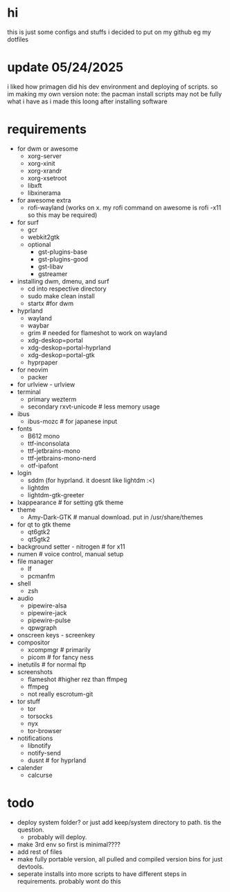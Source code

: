 # hi
this is just some configs and stuffs i decided to put on my github
eg my dotfiles

# update 05/24/2025
i liked how primagen did his dev environment and deploying of scripts. so im making my own version
note: the pacman install scripts may not be fully what i have as i made this loong after installing software

# requirements
- for dwm or awesome
    - xorg-server
    - xorg-xinit
    - xorg-xrandr
    - xorg-xsetroot
    - libxft
    - libxinerama
- for awesome extra
    - rofi-wayland (works on x. my rofi command on awesome is rofi -x11 so this may be required)
- for surf
    - gcr
    - webkit2gtk
    - optional
        - gst-plugins-base
        - gst-plugins-good
        - gst-libav
        - gstreamer
- installing dwm, dmenu, and surf
    - cd into respective directory
    - sudo make clean install
    - startx #for dwm
- hyprland
    - wayland
    - waybar
    - grim # needed for flameshot to work on wayland
    - xdg-deskop=portal
    - xdg-deskop=portal-hyprland
    - xdg-deskop=portal-gtk
    - hyprpaper
- for neovim
    - packer
- for urlview - urlview
- terminal
    - primary wezterm
    - secondary rxvt-unicode # less memory usage
- ibus
    - ibus-mozc # for japanese input
- fonts 
    - B612 mono
    - ttf-inconsolata
    - ttf-jetbrains-mono
    - ttf-jetbrains-mono-nerd
    - otf-ipafont
- login
    - sddm (for hyprland. it doesnt like lightdm :<)
    - lightdm
    - lightdm-gtk-greeter
- lxappearance # for setting gtk theme
- theme
    - Amy-Dark-GTK # manual download. put in /usr/share/themes
- for qt to gtk theme
    - qt6gtk2
    - qt5gtk2
- background setter - nitrogen # for x11
- numen # voice control, manual setup
- file manager
    - lf
    - pcmanfm
- shell
    - zsh
- audio
    - pipewire-alsa
    - pipewire-jack
    - pipewire-pulse
    - qpwgraph
- onscreen keys - screenkey
- compositor 
    - xcompmgr # primarily
    - picom # for fancy ness
- inetutils # for normal ftp
- screenshots
    - flameshot #higher rez than ffmpeg
    - ffmpeg
    - not really escrotum-git
- tor stuff
    - tor
    - torsocks
    - nyx
    - tor-browser
- notifications
    - libnotify
    - notify-send
    - dusnt # for hyprland
- calender
    - calcurse

# todo
- deploy system folder? or just add keep/system directory to path. tis the question.
    - probably will deploy.
- make 3rd env so first is minimal????
- add rest of files
- make fully portable version, all pulled and compiled version bins for just devtools.
- seperate installs into more scripts to have different steps in requirements. probably wont do this
